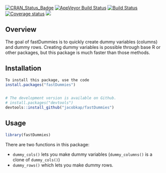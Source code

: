 
[![CRAN\_Status\_Badge](http://www.r-pkg.org/badges/version/fastDummies)](https://cran.r-project.org/package=fastDummies)
[![AppVeyor Build
Status](https://ci.appveyor.com/api/projects/status/github/jacobkap/fastDummies?branch=master&svg=true)](https://ci.appveyor.com/project/jacobkap/fastDummies)
[![Build
Status](https://travis-ci.org/jacobkap/fastDummies.svg?branch=master)](https://travis-ci.org/jacobkap/fastDummies)
[![Coverage
status](https://codecov.io/gh/jacobkap/fastDummies/branch/master/graph/badge.svg)](https://codecov.io/github/jacobkap/fastDummies?branch=master)
[![](https://cranlogs.r-pkg.org/badges/fastDummies)](https://cran.rstudio.com/web/packages/fastDummies/index.html)

## Overview

The goal of fastDummies is to quickly create dummy variables (columns)
and dummy rows. Creating dummy variables is possible through base R or
other packages, but this package is much faster than those methods.

## Installation

``` r
To install this package, use the code
install.packages("fastDummies")


# The development version is available on Github.
# install.packages("devtools")
devtools::install_github("jacobkap/fastDummies")
```

## Usage

``` r
library(fastDummies)
```

There are two functions in this package:

  - `dummy_cols()` lets you make dummy variables (`dummy_columns()` is a
    clone of `dummy_cols()`)  
  - `dummy_rows()` which lets you make dummy rows.
